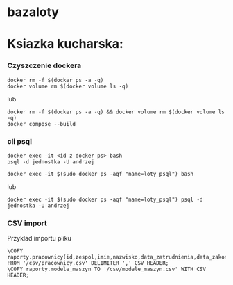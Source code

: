 # bazaloty

# Ksiazka kucharska:

### Czyszczenie dockera
```
docker rm -f $(docker ps -a -q)
docker volume rm $(docker volume ls -q)
```
lub
```
docker rm -f $(docker ps -a -q) && docker volume rm $(docker volume ls -q)
docker compose --build
```
### cli psql
```
docker exec -it <id z docker ps> bash
psql -d jednostka -U andrzej

docker exec -it $(sudo docker ps -aqf "name=loty_psql") bash
```
lub
```
docker exec -it $(sudo docker ps -aqf "name=loty_psql") psql -d jednostka -U andrzej
```

### CSV import

Przyklad importu pliku
```
\COPY raporty.pracownicy(id,zespol,imie,nazwisko,data_zatrudnienia,data_zakonczenia) FROM '/csv/pracownicy.csv' DELIMITER ',' CSV HEADER;
\COPY raporty.modele_maszyn TO '/csv/modele_maszyn.csv' WITH CSV HEADER;
```
